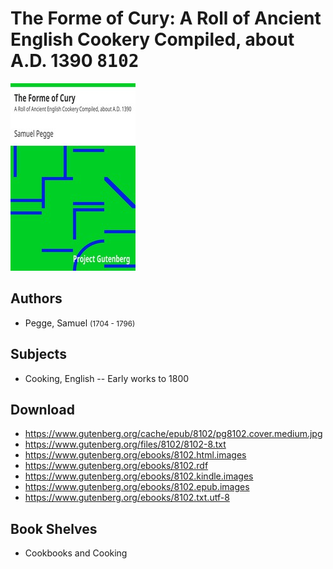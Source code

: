 # The Forme of Cury: A Roll of Ancient English Cookery Compiled, about A.D. 1390 <kbd>8102</kbd>

![](./cover.medium.jpg "")

## Authors


 - Pegge, Samuel <small>(1704 - 1796)</small>

## Subjects


 - Cooking, English -- Early works to 1800

## Download


 - https://www.gutenberg.org/cache/epub/8102/pg8102.cover.medium.jpg
 - https://www.gutenberg.org/files/8102/8102-8.txt
 - https://www.gutenberg.org/ebooks/8102.html.images
 - https://www.gutenberg.org/ebooks/8102.rdf
 - https://www.gutenberg.org/ebooks/8102.kindle.images
 - https://www.gutenberg.org/ebooks/8102.epub.images
 - https://www.gutenberg.org/ebooks/8102.txt.utf-8

## Book Shelves


 - Cookbooks and Cooking
